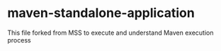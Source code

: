 # maven-standalone-application
This file forked from MSS to execute and understand Maven execution process
